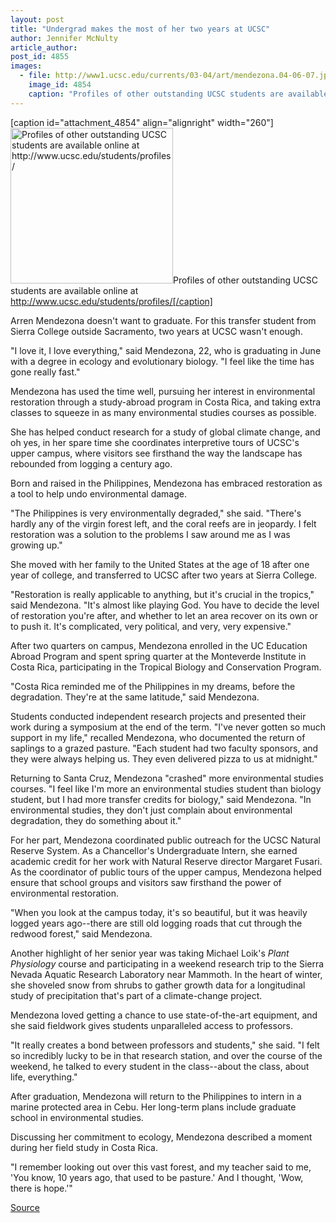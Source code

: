 ```yaml
---
layout: post
title: "Undergrad makes the most of her two years at UCSC"
author: Jennifer McNulty
article_author: 
post_id: 4855
images:
  - file: http://www1.ucsc.edu/currents/03-04/art/mendezona.04-06-07.jpg
    image_id: 4854
    caption: "Profiles of other outstanding UCSC students are available online at http://www.ucsc.edu/students/profiles/"
---
```


[caption id="attachment_4854" align="alignright" width="260"]<a href="http://dev-ucsc-news.pantheonsite.io/wp-content/uploads/2004/06/mendezona.04-06-07.jpg"><img class="size-full wp-image-4854" src="http://dev-ucsc-news.pantheonsite.io/wp-content/uploads/2004/06/mendezona.04-06-07.jpg" alt="Profiles of other outstanding UCSC students are available online at http://www.ucsc.edu/students/profiles/" width="260" height="249" /></a>Profiles of other outstanding UCSC students are available online at http://www.ucsc.edu/students/profiles/[/caption]
<p>
  Arren Mendezona doesn't want to graduate. For this transfer student from Sierra College outside Sacramento, two years at UCSC wasn't enough.
</p>
<p>
  "I love it, I love everything," said Mendezona, 22, who is graduating in June with a degree in ecology and evolutionary biology. "I feel like the time has gone really fast."<br>
</p>
<p>
  Mendezona has used the time well, pursuing her interest in environmental restoration through a study-abroad program in Costa Rica, and taking extra classes to squeeze in as many environmental studies courses as possible.
</p>
<p>
  She has helped conduct research for a study of global climate change, and oh yes, in her spare time she coordinates interpretive tours of UCSC's upper campus, where visitors see firsthand the way the landscape has rebounded from logging a century ago.<br>
</p>
<p>
  Born and raised in the Philippines, Mendezona has embraced restoration as a tool to help undo environmental damage.<br>
</p>
<p>
  "The Philippines is very environmentally degraded," she said. "There's hardly any of the virgin forest left, and the coral reefs are in jeopardy. I felt restoration was a solution to the problems I saw around me as I was growing up."<br>
</p>
<p>
  She moved with her family to the United States at the age of 18 after one year of college, and transferred to UCSC after two years at Sierra College.<br>
</p>
<p>
  "Restoration is really applicable to anything, but it's crucial in the tropics," said Mendezona. "It's almost like playing God. You have to decide the level of restoration you're after, and whether to let an area recover on its own or to push it. It's complicated, very political, and very, very expensive."<br>
</p>
<p>
  After two quarters on campus, Mendezona enrolled in the UC Education Abroad Program and spent spring quarter at the Monteverde Institute in Costa Rica, participating in the Tropical Biology and Conservation Program.<br>
</p>
<p>
  "Costa Rica reminded me of the Philippines in my dreams, before the degradation. They're at the same latitude," said Mendezona.<br>
</p>
<p>
  Students conducted independent research projects and presented their work during a symposium at the end of the term. "I've never gotten so much support in my life," recalled Mendezona, who documented the return of saplings to a grazed pasture. "Each student had two faculty sponsors, and they were always helping us. They even delivered pizza to us at midnight."<br>
</p>
<p>
  Returning to Santa Cruz, Mendezona "crashed" more environmental studies courses. "I feel like I'm more an environmental studies student than biology student, but I had more transfer credits for biology," said Mendezona. "In environmental studies, they don't just complain about environmental degradation, they do something about it."<br>
</p>
<p>
  For her part, Mendezona coordinated public outreach for the UCSC Natural Reserve System. As a Chancellor's Undergraduate Intern, she earned academic credit for her work with Natural Reserve director Margaret Fusari. As the coordinator of public tours of the upper campus, Mendezona helped ensure that school groups and visitors saw firsthand the power of environmental restoration.<br>
</p>
<p>
  "When you look at the campus today, it's so beautiful, but it was heavily logged years ago--there are still old logging roads that cut through the redwood forest," said Mendezona.<br>
</p>
<p>
  Another highlight of her senior year was taking Michael Loik's <i>Plant Physiology</i> course and participating in a weekend research trip to the Sierra Nevada Aquatic Research Laboratory near Mammoth. In the heart of winter, she shoveled snow from shrubs to gather growth data for a longitudinal study of precipitation that's part of a climate-change project.<br>
</p>
<p>
  Mendezona loved getting a chance to use state-of-the-art equipment, and she said fieldwork gives students unparalleled access to professors.<br>
</p>
<p>
  "It really creates a bond between professors and students," she said. "I felt so incredibly lucky to be in that research station, and over the course of the weekend, he talked to every student in the class--about the class, about life, everything."<br>
</p>
<p>
  After graduation, Mendezona will return to the Philippines to intern in a marine protected area in Cebu. Her long-term plans include graduate school in environmental studies.<br>
</p>
<p>
  Discussing her commitment to ecology, Mendezona described a moment during her field study in Costa Rica.<br>
</p>
<p>
  "I remember looking out over this vast forest, and my teacher said to me, 'You know, 10 years ago, that used to be pasture.' And I thought, 'Wow, there is hope.'"<br>
</p>
<p><a href="http://www1.ucsc.edu/currents/03-04/06-07/mendezona.html" title="Permalink to mendezona">Source</a></p>
